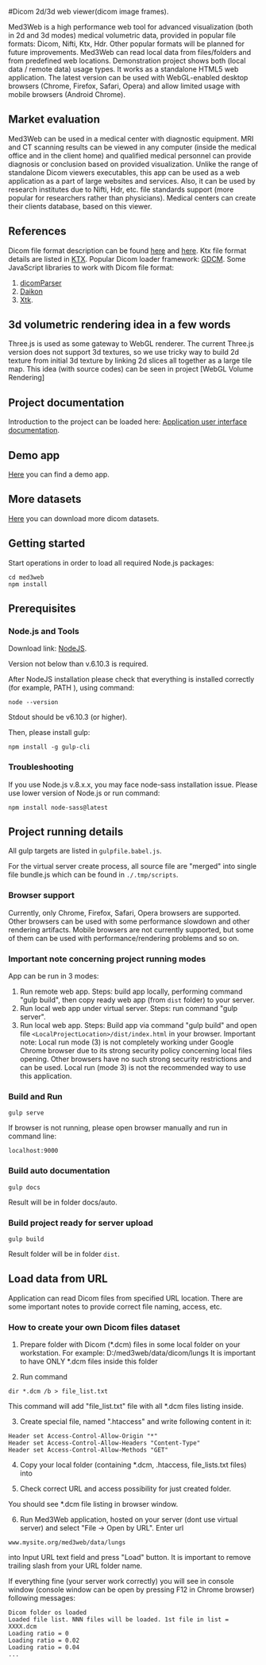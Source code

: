 #Dicom 2d/3d web viewer(dicom image frames).

Med3Web is a high performance web tool for advanced visualization (both in 2d and 3d modes)
medical volumetric data, provided in popular file formats: Dicom, Nifti, Ktx, Hdr.
Other popular formats will be planned for future improvements.
Med3Web can read local data from files/folders and from predefined web locations.
Demonstration project shows both (local data / remote data) usage types.
It works as a standalone HTML5 web application. The latest version can be used with
WebGL-enabled desktop browsers (Chrome, Firefox, Safari, Opera) and allow limited usage
with mobile browsers (Android Chrome).



## Market evaluation

Med3Web can be used in a medical center with diagnostic equipment.
MRI and CT scanning results can be viewed in any computer (inside the medical office and in the client home)
and qualified medical personnel can provide diagnosis or conclusion based on provided visualization.
Unlike the range of standalone Dicom viewers executables, this app can be used as a web
application as a part of large websites and services. Also, it can be used by research institutes
due to Nifti, Hdr, etc. file standards support (more popular for researchers rather than physicians).
Medical centers can create their clients database, based on this viewer.

## References

Dicom file format description can be found [here](http://dicom.nema.org/standard.html) and [here](https://www.leadtools.com/sdk/medical/dicom-spec).
Ktx file format details are listed in [KTX](https://www.khronos.org/opengles/sdk/tools/KTX/file_format_spec/).
Popular Dicom loader framework: [GDCM](http://gdcm.sourceforge.net/wiki/index.php/Main_Page).
Some JavaScript libraries to work with Dicom file format:
1. [dicomParser](https://github.com/chafey/dicomParser)
2. [Daikon](https://github.com/rii-mango/Daikon)
3. [Xtk](https://github.com/xtk/X#readme).

## 3d volumetric rendering idea in a few words

Three.js is used as some gateway to WebGL renderer. The current Three.js version does not support 3d textures,
so we use tricky way to build 2d texture from initial 3d texture by linking 2d slices all together
as a large tile map. This idea (with source codes) can be seen in project [WebGL Volume Rendering]

## Project documentation

Introduction to the project can be loaded here:
[Application user interface documentation](docs/general/README.md).

## Demo app
[Here](https://epa.ms/mri) you can find a demo app.

## More datasets
[Here](http://obsolete.tuberculosis.by/getpatientimages) you can download more dicom datasets.

## Getting started

Start operations in order to load all required Node.js packages:
```
cd med3web
npm install
```

## Prerequisites

### Node.js and Tools

Download link:
[NodeJS](https://nodejs.org/en/download/).

Version not below than v.6.10.3 is required.

After NodeJS installation please check that everything is installed correctly (for example, PATH ), using command:
```
node --version
```
Stdout should be
v6.10.3 (or higher).

Then, please install gulp:

```
npm install -g gulp-cli
```

### Troubleshooting

If you use Node.js v.8.x.x, you may face node-sass installation issue. Please use lower version of Node.js or run command:
```
npm install node-sass@latest
```

## Project running details

All gulp targets are listed in `gulpfile.babel.js`.

For the virtual server create process, all source file are "merged" into single file bundle.js which can be found in `./.tmp/scripts`.

### Browser support
Currently, only Chrome, Firefox, Safari, Opera browsers are supported. Other browsers can be used with some performance slowdown and other
rendering artifacts. Mobile browsers are not currently supported, but some of them can be used with performance/rendering problems and so on.


### Important note concerning project running modes
App can be run in 3 modes:
1. Run remote web app. Steps: build app locally, performing command "gulp build", then copy ready web app (from `dist` folder) to your server.
2. Run local web app under virtual server. Steps: run command "gulp server".
3. Run local web app. Steps: Build app via command "gulp build" and open file `<LocalProjectLocation>/dist/index.html` in your browser.
Important note: Local run mode (3) is not completely working under Google Chrome browser due to its strong security policy concerning local files opening.
Other browsers have no such strong security restrictions and can be used. Local run (mode 3) is not the recommended way to use this application.


### Build and Run

```
gulp serve
```

If browser is not running, please open browser manually and run in command line:

```
localhost:9000
```


### Build auto documentation

```
gulp docs
```

Result will be in folder docs/auto.


### Build project ready for server upload

```
gulp build
```

Result folder will be in folder `dist`.

## Load data from URL

Application can read Dicom files from specified URL location.
There are some important notes to provide correct file naming, access, etc.

### How to create your own Dicom files dataset

1. Prepare folder with Dicom (*.dcm) files in some local folder on your workstation. 
For example: D:/med3web/data/dicom/lungs
It is important to have ONLY *.dcm files inside this folder

2. Run command
```
dir *.dcm /b > file_list.txt
```
This command will add "file_list.txt" file with all *.dcm files listing inside.

3. Create special file, named ".htaccess"  and write following content in it:
```
Header set Access-Control-Allow-Origin "*"
Header set Access-Control-Allow-Headers "Content-Type"
Header set Access-Control-Allow-Methods "GET"
```

4. Copy your local folder (containing *.dcm, .htaccess, file_lists.txt files) into

5. Check correct URL and access possibility for just created folder.

You should see *.dcm file listing in browser window.

6. Run Med3Web application, hosted on your server (dont use virtual server) and select "File -> Open by URL".
Enter url
```
www.mysite.org/med3web/data/lungs
```
into Input URL text field and press "Load" button.
It is important to remove trailing slash from your URL folder name.

If everything fine (your server work correctly) you will see in console window (console window can be open by pressing F12 in Chrome browser)
following messages:
```
Dicom folder os loaded
Loaded file list. NNN files will be loaded. 1st file in list = XXXX.dcm
Loading ratio = 0
Loading ratio = 0.02
Loading ratio = 0.04
...

```
